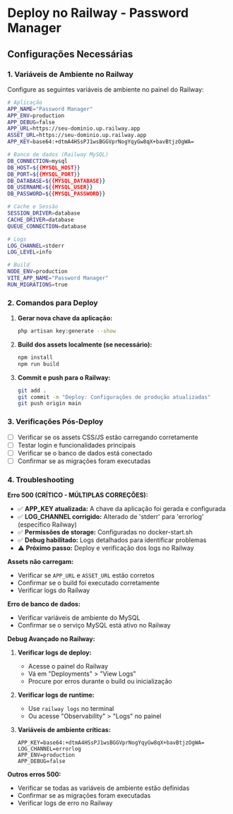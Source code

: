 # Deploy no Railway - Password Manager

## Configurações Necessárias

### 1. Variáveis de Ambiente no Railway

Configure as seguintes variáveis de ambiente no painel do Railway:

```bash
# Aplicação
APP_NAME="Password Manager"
APP_ENV=production
APP_DEBUG=false
APP_URL=https://seu-dominio.up.railway.app
ASSET_URL=https://seu-dominio.up.railway.app
APP_KEY=base64:+dtmA4HSsPJ1wsBGGVprNogYqyGw8qX+bavBtjzOgWA=

# Banco de dados (Railway MySQL)
DB_CONNECTION=mysql
DB_HOST=${{MYSQL_HOST}}
DB_PORT=${{MYSQL_PORT}}
DB_DATABASE=${{MYSQL_DATABASE}}
DB_USERNAME=${{MYSQL_USER}}
DB_PASSWORD=${{MYSQL_PASSWORD}}

# Cache e Sessão
SESSION_DRIVER=database
CACHE_DRIVER=database
QUEUE_CONNECTION=database

# Logs
LOG_CHANNEL=stderr
LOG_LEVEL=info

# Build
NODE_ENV=production
VITE_APP_NAME="Password Manager"
RUN_MIGRATIONS=true
```

### 2. Comandos para Deploy

1. **Gerar nova chave da aplicação:**
   ```bash
   php artisan key:generate --show
   ```

2. **Build dos assets localmente (se necessário):**
   ```bash
   npm install
   npm run build
   ```

3. **Commit e push para o Railway:**
   ```bash
   git add .
   git commit -m "Deploy: Configurações de produção atualizadas"
   git push origin main
   ```

### 3. Verificações Pós-Deploy

- [ ] Verificar se os assets CSS/JS estão carregando corretamente
- [ ] Testar login e funcionalidades principais
- [ ] Verificar se o banco de dados está conectado
- [ ] Confirmar se as migrações foram executadas

### 4. Troubleshooting

**Erro 500 (CRÍTICO - MÚLTIPLAS CORREÇÕES):**
- ✅ **APP_KEY atualizada:** A chave da aplicação foi gerada e configurada
- ✅ **LOG_CHANNEL corrigido:** Alterado de 'stderr' para 'errorlog' (específico Railway)
- ✅ **Permissões de storage:** Configuradas no docker-start.sh
- ✅ **Debug habilitado:** Logs detalhados para identificar problemas
- ⚠️ **Próximo passo:** Deploy e verificação dos logs no Railway

**Assets não carregam:**
- Verificar se `APP_URL` e `ASSET_URL` estão corretos
- Confirmar se o build foi executado corretamente
- Verificar logs do Railway

**Erro de banco de dados:**
- Verificar variáveis de ambiente do MySQL
- Confirmar se o serviço MySQL está ativo no Railway

**Debug Avançado no Railway:**
1. **Verificar logs de deploy:**
   - Acesse o painel do Railway
   - Vá em "Deployments" > "View Logs"
   - Procure por erros durante o build ou inicialização

2. **Verificar logs de runtime:**
   - Use `railway logs` no terminal
   - Ou acesse "Observability" > "Logs" no painel

3. **Variáveis de ambiente críticas:**
   ```
   APP_KEY=base64:+dtmA4HSsPJ1wsBGGVprNogYqyGw8qX+bavBtjzOgWA=
   LOG_CHANNEL=errorlog
   APP_ENV=production
   APP_DEBUG=false
   ```

**Outros erros 500:**
- Verificar se todas as variáveis de ambiente estão definidas
- Confirmar se as migrações foram executadas
- Verificar logs de erro no Railway